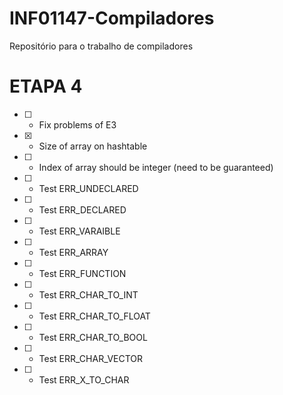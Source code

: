 # INF01147-Compiladores
Repositório para o trabalho de compiladores

# ETAPA 4

- [ ] - Fix problems of E3
- [X] - Size of array on hashtable
- [ ] - Index of array should be integer (need to be guaranteed)
- [ ] - Test ERR_UNDECLARED
- [ ] - Test ERR_DECLARED
- [ ] - Test ERR_VARAIBLE
- [ ] - Test ERR_ARRAY
- [ ] - Test ERR_FUNCTION
- [ ] - Test ERR_CHAR_TO_INT
- [ ] - Test ERR_CHAR_TO_FLOAT
- [ ] - Test ERR_CHAR_TO_BOOL
- [ ] - Test ERR_CHAR_VECTOR
- [ ] - Test ERR_X_TO_CHAR
